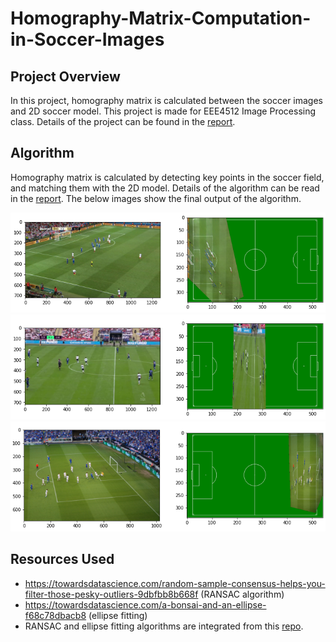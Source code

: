 # Homography-Matrix-Computation-in-Soccer-Images
## Project Overview
In this project, homography matrix is calculated between the soccer images and 2D soccer model. This project is made for EEE4512 Image Processing class. Details of the 
project can be found in the [report](https://github.com/omerkolcak/Homography-Matrix-Computation-in-Soccer-Images/blob/master/EEE4512%20-%20Report.pdf). 
## Algorithm
Homography matrix is calculated by detecting key points in the soccer field, and matching them with the 2D model. Details of the algorithm can be read in the [report](https://github.com/omerkolcak/Homography-Matrix-Computation-in-Soccer-Images/blob/master/EEE4512%20-%20Report.pdf). The below images show the final output of the algorithm. </br>

![alt text for screen readers](readme-images/final-1.png "Output 1")
![alt text for screen readers](readme-images/final-2.png "Output 2")
![alt text for screen readers](readme-images/final-3.png "Output 3")
## Resources Used
* https://towardsdatascience.com/random-sample-consensus-helps-you-filter-those-pesky-outliers-9dbfbb8b668f (RANSAC algorithm)
* https://towardsdatascience.com/a-bonsai-and-an-ellipse-f68c78dbacb8 (ellipse fitting)
* RANSAC and ellipse fitting algorithms are integrated from this [repo](https://github.com/sebastiengilbert73/tutorial_fitting_ellipse).
